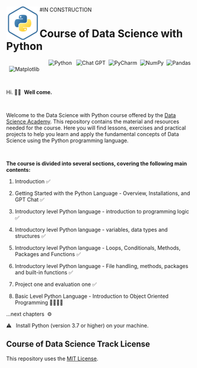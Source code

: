 <br>
#IN CONSTRUCTION
<img align="left" width="90" height="90" src="https://raw.githubusercontent.com/Ordep22/Course-of-data-science/c6dfd9bf6130a8dcd6b1a5cf8140c905b424f14e/Images/python.svg">
<p vertical-align="middle"><h1>Course of Data Science with Python</h1></p>

&nbsp;&nbsp;&nbsp;&nbsp;&nbsp;&nbsp;&nbsp;&nbsp;&nbsp;&nbsp;&nbsp;&nbsp;&nbsp;&nbsp;&nbsp;&nbsp;&nbsp;&nbsp;&nbsp;&nbsp;&nbsp;&nbsp;&nbsp;&nbsp;&nbsp;&nbsp;
&nbsp;&nbsp;![Python](https://img.shields.io/badge/python-3670A0?style=for-the-badge&logo=python&logoColor=ffdd54)&nbsp;&nbsp;
![Chat GPT](https://img.shields.io/badge/chatGPT-74aa9c?style=for-the-badge&logo=openai&logoColor=white)&nbsp;&nbsp;![PyCharm](https://img.shields.io/badge/pycharm-143?style=for-the-badge&logo=pycharm&logoColor=black&color=black&labelColor=green)&nbsp;&nbsp;![NumPy](https://img.shields.io/badge/numpy-%23013243.svg?style=for-the-badge&logo=numpy&logoColor=white)&nbsp;&nbsp;![Pandas](https://img.shields.io/badge/pandas-%23150458.svg?style=for-the-badge&logo=pandas&logoColor=white)&nbsp;&nbsp;![Matplotlib](https://img.shields.io/badge/Matplotlib-%23ffffff.svg?style=for-the-badge&logo=Matplotlib&logoColor=black)

<br>

Hi.&nbsp;👋🏻 &nbsp;**Well come.**&nbsp;

<br>

Welcome to the Data Science with Python course offered by the [Data Science Academy](https://www.datascienceacademy.com.br). This repository contains the material and resources needed for the course. Here you will find lessons, exercises and practical projects to help you learn and apply the fundamental concepts of Data Science using the Python programming language.

<br>

**The course is divided into several sections, covering the following main contents:**

1. Introduction ✅

2. Getting Started with the Python Language - Overview, Installations, and GPT Chat ✅

3. Introductory level Python language - introduction to programming logic ✅

4. Introductory level Python language - variables, data types and structures ✅

5. Introductory level Python language - Loops, Conditionals, Methods, Packages and Functions ✅

6. Introductory level Python language - File handling, methods, packages and built-in functions ✅

7. Project one and evaluation one ✅

8. Basic Level Python Language - Introduction to Object Oriented Programming 🚶🏼🚶🏼

...next chapters &nbsp;⚙️ &nbsp; 

⚠️ &nbsp;&nbsp;Install Python (version 3.7 or higher) on your machine.  

## Course of Data Science Track License

This repository uses the [MIT License](/LICENSE).
